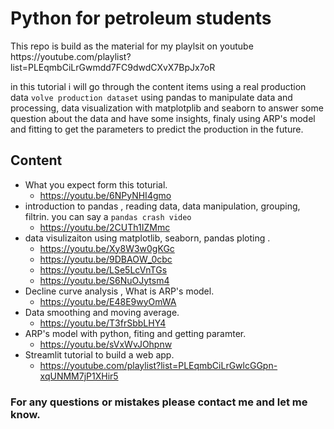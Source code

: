 # Python for petroleum students
<p>    This repo is build as the material for my playlsit on youtube
 https://youtube.com/playlist?list=PLEqmbCiLrGwmdd7FC9dwdCXvX7BpJx7oR

in this tutorial i will go through the content items using a real production data `volve production dataset` using pandas to manipulate data and processing, data visualization with matplotplib and seaborn to answer some question about the data and have some insights, finaly using ARP's model and fitting to get the parameters to predict the production in the future. 

## Content
- What you expect form this toturial.
    - https://youtu.be/6NPyNHI4gmo
- introduction to pandas , reading data, data manipulation, grouping, filtrin. you can say a `pandas crash video`
    - https://youtu.be/2CUTh1IZMmc
- data visulizaiton using matplotlib, seaborn, pandas ploting .
    - https://youtu.be/Xy8W3w0gKGc
    - https://youtu.be/9DBAOW_0cbc
    - https://youtu.be/LSe5LcVnTGs
    - https://youtu.be/S6NuOJytsm4
- Decline curve analysis , What is ARP's model.
    - https://youtu.be/E48E9wyOmWA
- Data smoothing and moving average.
    - https://youtu.be/T3frSbbLHY4
- ARP's model with python, fiting and getting paramter.
    - https://youtu.be/sVxWvJOhpnw
- Streamlit tutorial to build a web app.
  - https://youtube.com/playlist?list=PLEqmbCiLrGwlcGGpn-xqUNMM7jP1XHir5


### For any questions or mistakes please contact me and let me know.
